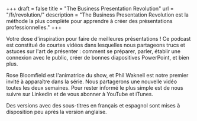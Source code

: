 +++
draft	= false
title	= "The Business Presentation Revolution"
url		= "/fr/revolution/"
description = "The Business Presentation Revolution est la méthode la plus complète pour apprendre à créer des présentations professionnelles."
+++

Votre dose d'inspiration pour faire de meilleures présentations ! Ce podcast est constitué de courtes vidéos dans lesquelles nous partageons trucs et astuces sur l'art de présenter : comment se préparer, parler, établir une connexion avec le public, créer de bonnes diapositives PowerPoint, et bien plus.

Rose Bloomfield est l'animatrice du show, et Phil Waknell est notre premier invité à apparaître dans la série. Nous partagerons une nouvelle vidéo toutes les deux semaines. Pour rester informé le plus simple est de nous suivre sur Linkedin et de vous abonner à YouTube et iTunes.

Des versions avec des sous-titres en français et espagnol sont mises à disposition peu après la version anglaise.